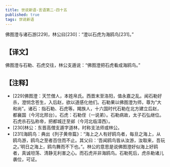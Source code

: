 ```yaml
---
title: 世说新语-言语第二-四十五
published: true
tags: 世说新语
---
```


佛图澄与诸石游[229]，林公曰[230]：“澄以石虎为海鸥鸟[231]。”

## 【译文】

佛图澄与石勒、石虎交往，林公支遁说：“佛图澄把石虎看成海鸥鸟。”

## 【注释】

- [229]佛图澄：天竺僧人，本姓帛氏。西晋末至洛阳，值永嘉之乱。闻石勒好杀，澄悯念苍生，入后赵，欲以道感化他们。石勒果以佛图澄为师，尊为“大和尚”。诸石：指石勒、石虎等。羯族人，十六国时代石勒在北方建立后赵，都襄国（今河北邢台）。石虎：石勒侄（一说弟）。石勒病故，太子石弘继位。石虎杀石弘称帝，把都城迁至邺（今河北临漳西）。
- [230]林公：东晋高僧支遁字道林，时称支法师或林公。
- [231]海鸥鸟：典出《列子黄帝篇》：“海上之人有好鸥鸟者，每旦之海上，从鸥鸟游，鸥鸟之至者百住而不止。其父曰：‘吾闻鸥鸟皆从汝游，汝取来，吾玩之。’明日之海上，鸥鸟舞而不下也。”。林公的意思是说佛图澄好似海上好鸥者，真诚坦荡、清静无利害之心。而石虎并非海鸥鸟。石勒死后，虎杀勒诸儿袭位，可证。
